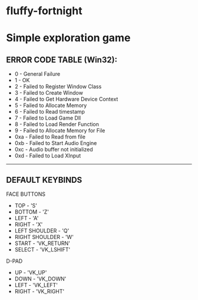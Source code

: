 # fluffy-fortnight
Simple exploration game
===

## ERROR CODE TABLE (Win32):
* 0       - General Failure  
* 1       - OK  
* 2       - Failed to Register Window Class  
* 3       - Failed to Create Window  
* 4       - Failed to Get Hardware Device Context 
* 5       - Failed to Allocate Memory 
* 6       - Failed to Read timestamp 
* 7       - Failed to Load Game Dll 
* 8       - Failed to Load Render Function 
* 9       - Failed to Allocate Memory for File 
* 0xa     - Failed to Read from file 
* 0xb     - Failed to Start Audio Engine 
* 0xc     - Audio buffer not initialized 
* 0xd     - Failed to Load XInput 

---
## DEFAULT KEYBINDS
FACE BUTTONS
* TOP                 - 'S'
* BOTTOM              - 'Z'
* LEFT                - 'A'
* RIGHT               - 'X'
* LEFT SHOULDER       - 'Q'
* RIGHT SHOULDER      - 'W'
* START               - 'VK_RETURN'
* SELECT              - 'VK_LSHIFT'

D-PAD
* UP                  - 'VK_UP'
* DOWN                - 'VK_DOWN'
* LEFT                - 'VK_LEFT'
* RIGHT               - 'VK_RIGHT'